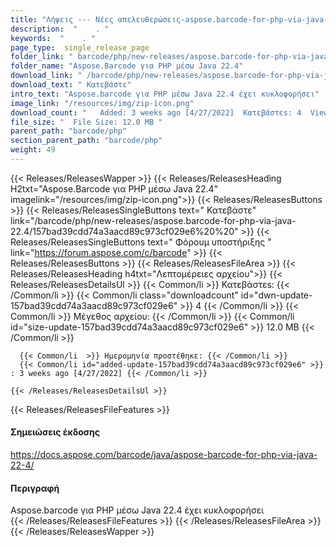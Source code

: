 ```yaml
---
title: "Λήψεις --- Νέες απελευθερώσεις-aspose.barcode-for-php-via-java-22.4." 
description:  "    . " 
keywords:  "    . " 
page_type:  single_release_page
folder_link: " barcode/php/new-releases/aspose.barcode-for-php-via-java-22.4/"
folder_name: "Aspose.Barcode για PHP μέσω Java 22.4"
download_link: " /barcode/php/new-releases/aspose.barcode-for-php-via-java-22.4/157bad39cdd74a3aacd89c973cf029e6"
download_text: " Κατεβάστε"
intro_text: "Aspose.barcode για PHP μέσω Java 22.4 έχει κυκλοφορήσει"
image_link: "/resources/img/zip-icon.png"
download_count: "   Added: 3 weeks ago [4/27/2022]  Κατεβάστεs: 4  Views: 8"
file_size: "  File Size: 12.0 MB "
parent_path: "barcode/php"
section_parent_path: "barcode/php"
weight: 49
---
```


{{< Releases/ReleasesWapper >}}
  {{< Releases/ReleasesHeading H2txt="Aspose.Barcode για PHP μέσω Java 22.4" imagelink="/resources/img/zip-icon.png">}}
  {{< Releases/ReleasesButtons >}}
    {{< Releases/ReleasesSingleButtons text=" Κατεβάστε" link="/barcode/php/new-releases/aspose.barcode-for-php-via-java-22.4/157bad39cdd74a3aacd89c973cf029e6%20%20" >}}
    {{< Releases/ReleasesSingleButtons text=" Φόρουμ υποστήριξης " link="https://forum.aspose.com/c/barcode" >}}
  {{< Releases/ReleasesButtons >}}
  {{< Releases/ReleasesFileArea >}}
    {{< Releases/ReleasesHeading h4txt="Λεπτομέρειες αρχείου">}}
    {{< Releases/ReleasesDetailsUl >}}
            {{< Common/li  >}} Κατεβάστεs: {{< /Common/li >}} 
      {{< Common/li class="downloadcount" id="dwn-update-157bad39cdd74a3aacd89c973cf029e6" >}} 4 {{< /Common/li >}} 
      {{< Common/li  >}} Μέγεθος αρχείου: {{< /Common/li >}} 
      {{< Common/li id="size-update-157bad39cdd74a3aacd89c973cf029e6" >}} 12.0 MB {{< /Common/li >}} 


      {{< Common/li  >}} Ημερομηνία προστέθηκε: {{< /Common/li >}} 
      {{< Common/li id="added-update-157bad39cdd74a3aacd89c973cf029e6" >}} : 3 weeks ago [4/27/2022] {{< /Common/li >}} 

    {{< /Releases/ReleasesDetailsUl >}}

  {{< Releases/ReleasesFileFeatures >}}
      <h4>Σημειώσεις έκδοσης</h4><div><a href="https://docs.aspose.com/barcode/java/aspose-barcode-for-php-via-java-22-4/">https://docs.aspose.com/barcode/java/aspose-barcode-for-php-via-java-22-4/</a></div><h4>Περιγραφή</h4><div class="HTMLDescription">Aspose.barcode για PHP μέσω Java 22.4 έχει κυκλοφορήσει</div>
  {{< /Releases/ReleasesFileFeatures >}}
 {{< /Releases/ReleasesFileArea >}}
{{< /Releases/ReleasesWapper >}}


